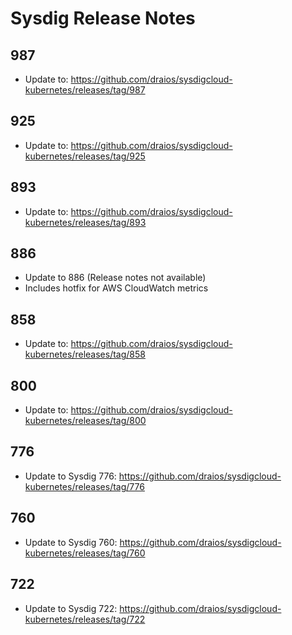 # Sysdig Release Notes

## 987

- Update to: https://github.com/draios/sysdigcloud-kubernetes/releases/tag/987

## 925

- Update to: https://github.com/draios/sysdigcloud-kubernetes/releases/tag/925

## 893

- Update to: https://github.com/draios/sysdigcloud-kubernetes/releases/tag/893

## 886

- Update to 886 (Release notes not available)
- Includes hotfix for AWS CloudWatch metrics

## 858

- Update to: https://github.com/draios/sysdigcloud-kubernetes/releases/tag/858

## 800

- Update to: https://github.com/draios/sysdigcloud-kubernetes/releases/tag/800

## 776

- Update to Sysdig 776: https://github.com/draios/sysdigcloud-kubernetes/releases/tag/776

## 760

- Update to Sysdig 760: https://github.com/draios/sysdigcloud-kubernetes/releases/tag/760

## 722

- Update to Sysdig 722: https://github.com/draios/sysdigcloud-kubernetes/releases/tag/722
